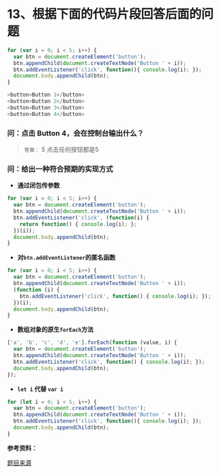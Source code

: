 # 13、根据下面的代码片段回答后面的问题

```js
for (var i = 0; i < 5; i++) {
  var btn = document.createElement('button');
  btn.appendChild(document.createTextNode('Button ' + i));
  btn.addEventListener('click', function(){ console.log(i); });
  document.body.appendChild(btn);
}

<button>Button 1</button>
<button>Button 2</button>
<button>Button 3</button>
<button>Button 4</button>
```

### 问：点击 Button 4，会在控制台输出什么？

> `答案：` 5   点击任何按钮都是5

### 问：给出一种符合预期的实现方式

- **通过闭包传参数**
```js
for (var i = 0; i < 5; i++) {
  var btn = document.createElement('button');
  btn.appendChild(document.createTextNode('Button ' + i));
  btn.addEventListener('click', (function(i) {
    return function() { console.log(i); };
  })(i));
  document.body.appendChild(btn);
}
```

- **对`btn.addEventListener`的匿名函数**
```js
for (var i = 0; i < 5; i++) {
  var btn = document.createElement('button');
  btn.appendChild(document.createTextNode('Button ' + i));
  (function (i) {
    btn.addEventListener('click', function() { console.log(i); });
  })(i);
  document.body.appendChild(btn);
}
```

- **数组对象的原生`forEach`方法**
```js
['a', 'b', 'c', 'd', 'e'].forEach(function (value, i) {
  var btn = document.createElement('button');
  btn.appendChild(document.createTextNode('Button ' + i));
  btn.addEventListener('click', function() { console.log(i); });
  document.body.appendChild(btn);
});
```

- **`let i` 代替 `var i`**
```js
for (let i = 0; i < 5; i++) {
  var btn = document.createElement('button');
  btn.appendChild(document.createTextNode('Button ' + i));
  btn.addEventListener('click', function(){ console.log(i); });
  document.body.appendChild(btn);
}
```

**参考资料：**

[题目来源](https://www.toptal.com/javascript/interview-questions)
